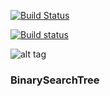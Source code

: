 [![Build Status](https://travis-ci.org/A-Kod/BinarySearchTree.svg?branch=master)](https://travis-ci.org/A-Kod/BinarySearchTree)

[![Build status](https://ci.appveyor.com/api/projects/status/yo2ocyf9fiu446w0?svg=true)](https://ci.appveyor.com/project/A-Kod/binarysearchtree)


![alt tag](https://images2.alphacoders.com/434/434132.jpg)

### BinarySearchTree
